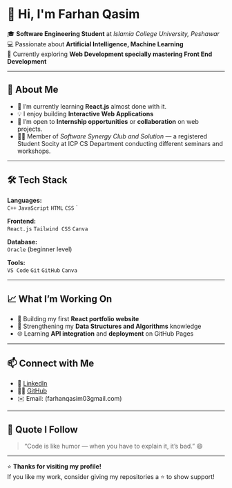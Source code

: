 # 👋 Hi, I'm Farhan Qasim

🎓 **Software Engineering Student** at *Islamia College University, Peshawar*  
💻 Passionate about **Artificial Intelligence, Machine Learning**  
🚀 Currently exploring **Web Development specially mastering Front End Development**  

---

## 🧠 About Me
- 🌱 I’m currently learning **React.js** almost done with it.
- 💡 I enjoy building **Interactive Web Applications** 
- 🤝 I’m open to **Internship opportunities** or **collaboration** on web projects.
- 🧑‍💻 Member of *Software Synergy Club and Solution* — a registered Student Socity at ICP CS Department conducting different seminars and workshops. 

---

## 🛠️ Tech Stack
**Languages:**  
`C++` `JavaScript` `HTML` `CSS` `

**Frontend:**  
`React.js` `Tailwind CSS`  `Canva`

**Database:**  
`Oracle` (beginner level)

**Tools:**  
`VS Code` `Git` `GitHub` `Canva`

---

## 📈 What I’m Working On
- 🧩 Building my first **React portfolio website**  
- 💾 Strengthening my **Data Structures and Algorithms** knowledge  
- 🌐 Learning **API integration** and **deployment** on GitHub Pages  

---

## 📫 Connect with Me
- 💼 [LinkedIn](https://www.linkedin.com/in/farhan-qasim-marwat-441a85335/)  
- 🧑‍💻 [GitHub](https://github.com/your-farhan-3qasim)  
- ✉️ Email: (farhanqasim03gmail.com)

---

## 🧭 Quote I Follow
> “Code is like humor — when you have to explain it, it’s bad.” 😄

---

⭐ **Thanks for visiting my profile!**  
If you like my work, consider giving my repositories a ⭐ to show support!

